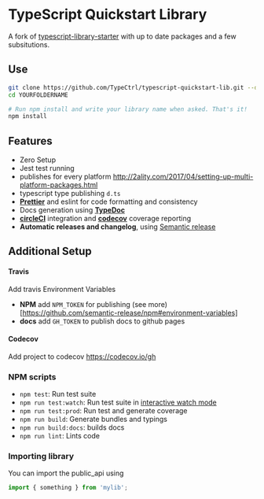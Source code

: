 # TypeScript Quickstart Library

A fork of [typescript-library-starter](https://github.com/alexjoverm/typescript-library-starter) with up to date packages and a few subsitutions.

## Use

```sh
git clone https://github.com/TypeCtrl/typescript-quickstart-lib.git --depth=1 YOURFOLDERNAME
cd YOURFOLDERNAME

# Run npm install and write your library name when asked. That's it!
npm install
```

## Features

- Zero Setup
- Jest test running
- publishes for every platform http://2ality.com/2017/04/setting-up-multi-platform-packages.html
- typescript type publishing `d.ts`
- **[Prettier](https://github.com/prettier/prettier)** and eslint for code formatting and consistency
- Docs generation using **[TypeDoc](http://typedoc.org/)**
- **[circleCI](https://circleci.com)** integration and **[codecov](https://codecov.io)** coverage reporting
- **Automatic releases and changelog**, using [Semantic release](https://github.com/semantic-release/semantic-release)

## Additional Setup

#### Travis

Add travis Environment Variables

- **NPM** add `NPM_TOKEN` for publishing (see more)[https://github.com/semantic-release/npm#environment-variables]
- **docs** add `GH_TOKEN` to publish docs to github pages

#### Codecov

Add project to codecov https://codecov.io/gh

### NPM scripts

- `npm test`: Run test suite
- `npm run test:watch`: Run test suite in [interactive watch mode](http://facebook.github.io/jest/docs/cli.html#watch)
- `npm run test:prod`: Run test and generate coverage
- `npm run build`: Generate bundles and typings
- `npm run build:docs`: builds docs
- `npm run lint`: Lints code

### Importing library

You can import the public_api using

```ts
import { something } from 'mylib';
```
